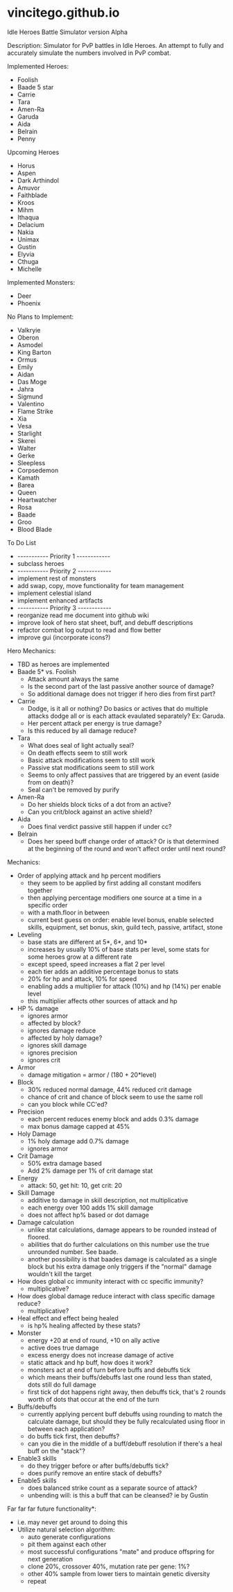 # vincitego.github.io
Idle Heroes Battle Simulator version Alpha


Description:
  Simulator for PvP battles in Idle Heroes. An attempt to fully and accurately simulate the numbers involved in PvP combat.
  
  
Implemented Heroes:
  * Foolish
  * Baade 5 star
  * Carrie
  * Tara
  * Amen-Ra
  * Garuda
  * Aida
  * Belrain
  * Penny
  
  
Upcoming Heroes
  * Horus
  * Aspen
  * Dark Arthindol
  * Amuvor
  * Faithblade
  * Kroos
  * Mihm
  * Ithaqua
  * Delacium
  * Nakia
  * Unimax
  * Gustin
  * Elyvia
  * Cthuga
  * Michelle
  
  
Implemented Monsters:
  * Deer
  * Phoenix
  
  
No Plans to Implement:
  * Valkryie
  * Oberon
  * Asmodel
  * King Barton
  * Ormus
  * Emily
  * Aidan
  * Das Moge
  * Jahra
  * Sigmund
  * Valentino
  * Flame Strike
  * Xia
  * Vesa
  * Starlight
  * Skerei
  * Walter
  * Gerke
  * Sleepless
  * Corpsedemon
  * Kamath
  * Barea
  * Queen
  * Heartwatcher
  * Rosa
  * Baade
  * Groo
  * Blood Blade

  
To Do List
  * ----------- Priority 1 ------------
  * subclass heroes
  * ----------- Priority 2 ------------
  * implement rest of monsters
  * add swap, copy, move functionality for team management
  * implement celestial island
  * implement enhanced artifacts
  * ----------- Priority 3 ------------
  * reorganize read me document into github wiki
  * improve look of hero stat sheet, buff, and debuff descriptions
  * refactor combat log output to read and flow better
  * improve gui (incorporate icons?)
  
  
Hero Mechanics:
  * TBD as heroes are implemented
  * Baade 5* vs. Foolish
    + Attack amount always the same
    + Is the second part of the last passive another source of damage?
    + So additional damage does not trigger if hero dies from first part?
  * Carrie
    + Dodge, is it all or nothing? Do basics or actives that do multiple attacks dodge all or is each attack evaulated separately? Ex: Garuda.
    + Her percent attack per energy is true damage?
    + Is this reduced by all damage reduce?
  * Tara
    + What does seal of light actually seal?
    + On death effects seem to still work
    + Basic attack modifications seem to still work
    + Passive stat modifications seem to still work
    + Seems to only affect passives that are triggered by an event (aside from on death)?
    + Seal can't be removed by purify
  * Amen-Ra
    + Do her shields block ticks of a dot from an active?
    + Can you crit/block against an active shield?
  * Aida
    + Does final verdict passive still happen if under cc?
  * Belrain
    + Does her speed buff change order of attack? Or is that determined at the beginning of the round and won't affect order until next round?
    

Mechanics:
  * Order of applying attack and hp percent modifiers
    + they seem to be applied by first adding all constant modifers together
    + then applying percentage modifiers one source at a time in a specific order 
    + with a math.floor in between
    + current best guess on order: enable level bonus, enable selected skills, equipment, set bonus, skin, guild tech, passive, artifact, stone
  * Leveling
    + base stats are different at 5*, 6*, and 10*
    + increases by usually 10% of base stats per level, some stats for some heroes grow at a different rate
    + except speed, speed increases a flat 2 per level
    + each tier adds an additive percentage bonus to stats
    + 20% for hp and attack, 10% for speed
    + enabling adds a multiplier for attack (10%) and hp (14%) per enable level
    + this multiplier affects other sources of attack and hp
  * HP % damage
    + ignores armor
    + affected by block?
    + ignores damage reduce
    + affected by holy damage?
    + ignores skill damage
    + ignores precision
    + ignores crit
  * Armor
    + damage mitigation = armor / (180 + 20*level)
  * Block
    + 30% reduced normal damage, 44% reduced crit damage
    + chance of crit and chance of block seem to use the same roll
    + can you block while CC'ed?
  * Precision
    + each percent reduces enemy block and adds 0.3% damage 
    + max bonus damage capped at 45%
  * Holy Damage
    + 1% holy damage add 0.7% damage
    + ignores armor
  * Crit Damage
    + 50% extra damage based
    + Add 2% damage per 1% of crit damage stat
  * Energy
    + attack: 50, get hit: 10, get crit: 20
  * Skill Damage
    + additive to damage in skill description, not multiplicative
    + each energy over 100 adds 1% skill damage
    + does not affect hp% based or dot damage
  * Damage calculation
    + unlike stat calculations, damage appears to be rounded instead of floored.
    + abilities that do further calculations on this number use the true unrounded number. See baade.
    + another possibility is that baades damage is calculated as a single block but his extra damage only triggers if the "normal" damage wouldn't kill the target
  * How does global cc immunity interact with cc specific immunity?
    + multiplicative?
  * How does global damage reduce interact with class specific damage reduce?
    + multiplicative?
  * Heal effect and effect being healed
    + is hp% healing affected by these stats?
  * Monster 
    + energy +20 at end of round, +10 on ally active
    + active does true damage
    + excess energy does not increase damage of active
    + static attack and hp buff, how does it work?
    + monsters act at end of turn before buffs and debuffs tick
    + which means their buffs/debuffs last one round less than stated, dots still do full damage
    + first tick of dot happens right away, then debuffs tick, that's 2 rounds worth of dots that occur at the end of the turn
  * Buffs/debuffs
    + currently applying percent buff debuffs using rounding to match the calculate damage, but should they be fully recalculated using floor in between each application?
    + do buffs tick first, then debuffs?
    + can you die in the middle of a buff/debuff resolution if there's a heal buff on the "stack"?
  * Enable3 skills
    + do they trigger before or after buffs/debuffs tick?
    + does purify remove an entire stack of debuffs?
  * Enable5 skills
    + does balanced strike count as a separate source of attack?
    + unbending will: is this a buff that can be cleansed? ie by Gustin
  
  
Far far far future functionality*:
  * i.e. may never get around to doing this
  * Utilize natural selection algorithm:
    + auto generate configurations
    + pit them against each other
    + most successful configurations "mate" and produce offspring for next generation
    + clone 20%, crossover 40%, mutation rate per gene: 1%?
    + other 40% sample from lower tiers to maintain genetic diversity
    + repeat